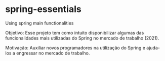 # spring-essentials
Using spring main functionalities

Objetivo:
Esse projeto tem como intuito disponibilizar algumas das funcionalidades mais utilizadas do Spring no mercado de trabalho (2021).

Motivação:
Auxiliar novos programadores na utilização do Spring e ajuda-los a engressar no mercado de trabalho.
